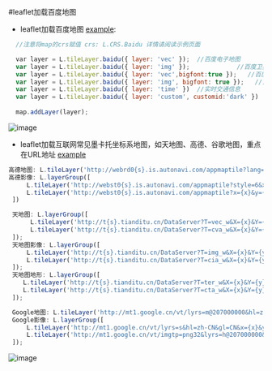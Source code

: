 #leaflet加载百度地图 



- leaflet加载百度地图 [example](https://muyao1987.github.io/leaflet-tileLayer-baidu/examples/www_baselayer_baidu.html):
```javascript
  //注意将map的crs赋值 crs: L.CRS.Baidu 详情请阅读示例页面

  var layer = L.tileLayer.baidu({ layer: 'vec' });  //百度电子地图
  var layer = L.tileLayer.baidu({ layer: 'img' });             //百度卫星地图
  var layer = L.tileLayer.baidu({ layer: 'vec',bigfont:true });   //百度电子地图-大字体
  var layer = L.tileLayer.baidu({ layer: 'img', bigfont: true });   //百度卫星地图-大字体 
  var layer = L.tileLayer.baidu({ layer: 'time' })	//实时交通信息
  var layer = L.tileLayer.baidu({ layer: 'custom', customid:'dark' })  //自定义样式地图，customid可选值：dark,midnight,grayscale,hardedge,light,redalert,googlelite,grassgreen,pink,darkgreen,bluish
  
  map.addLayer(layer);  
```
 ![image](https://muyao1987.github.io/leaflet-tileLayer-baidu/examples/img/baidu.jpg)

 
- leaflet加载互联网常见墨卡托坐标系地图，如天地图、高德、谷歌地图，重点在URL地址 [example](https://muyao1987.github.io/leaflet-tileLayer-baidu/examples/www_baselayer.html)
```javascript
高德地图: L.tileLayer('http://webrd0{s}.is.autonavi.com/appmaptile?lang=zh_cn&size=1&scale=1&style=8&x={x}&y={y}&z={z}',{ subdomains: 1234 });
高德影像: L.layerGroup([
     L.tileLayer('http://webst0{s}.is.autonavi.com/appmaptile?style=6&x={x}&y={y}&z={z}',{ subdomains: 1234 });
     L.tileLayer('http://webst0{s}.is.autonavi.com/appmaptile?x={x}&y={y}&z={z}&lang=zh_cn&size=1&scale=1&style=8', { subdomains: 1234 })
 ])

 天地图: L.layerGroup([
      L.tileLayer('http://t{s}.tianditu.cn/DataServer?T=vec_w&X={x}&Y={y}&L={z}',{ subdomains: ['0'; '1'; '2'; '3'; '4'; '5'; '6'; '7'] });
      L.tileLayer('http://t{s}.tianditu.cn/DataServer?T=cva_w&X={x}&Y={y}&L={z}', {  subdomains: ['0'; '1'; '2'; '3'; '4'; '5'; '6'; '7'] })
 ]);
 天地图影像: L.layerGroup([
     L.tileLayer('http://t{s}.tianditu.cn/DataServer?T=img_w&X={x}&Y={y}&L={z}', {  subdomains: ['0'; '1'; '2'; '3'; '4'; '5'; '6'; '7'] });
     L.tileLayer('http://t{s}.tianditu.cn/DataServer?T=cia_w&X={x}&Y={y}&L={z}', { subdomains: ['0'; '1'; '2'; '3'; '4'; '5'; '6'; '7'] })
 ]);
 天地图地形: L.layerGroup([
    L.tileLayer('http://t{s}.tianditu.cn/DataServer?T=ter_w&X={x}&Y={y}&L={z}', { subdomains: ['0'; '1'; '2'; '3'; '4'; '5'; '6'; '7'] });
    L.tileLayer('http://t{s}.tianditu.cn/DataServer?T=cta_w&X={x}&Y={y}&L={z}', { subdomains: ['0'; '1'; '2'; '3'; '4'; '5'; '6'; '7'] })
 ]);

 Google地图: L.tileLayer('http://mt1.google.cn/vt/lyrs=m@207000000&hl=zh-CN&gl=CN&src=app&x={x}&y={y}&z={z}&s=Galile');
 Google影像: L.layerGroup([
     L.tileLayer('http://mt1.google.cn/vt/lyrs=s&hl=zh-CN&gl=CN&x={x}&y={y}&z={z}&s=Gali');
     L.tileLayer('http://mt1.google.cn/vt/imgtp=png32&lyrs=h@207000000&hl=zh-CN&gl=cn&x={x}&y={y}&z={z}&s=Galil')
 ]);
```

 ![image](https://muyao1987.github.io/leaflet-tileLayer-baidu/examples/img/gaode.jpg)